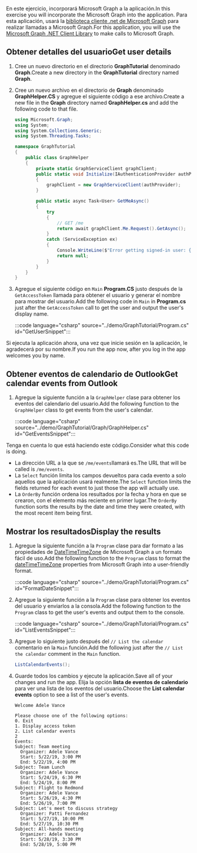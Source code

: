 <!-- markdownlint-disable MD002 MD041 -->

<span data-ttu-id="a5b38-101">En este ejercicio, incorporará Microsoft Graph a la aplicación.</span><span class="sxs-lookup"><span data-stu-id="a5b38-101">In this exercise you will incorporate the Microsoft Graph into the application.</span></span> <span data-ttu-id="a5b38-102">Para esta aplicación, usará la [biblioteca cliente .net de Microsoft Graph](https://github.com/microsoftgraph/msgraph-sdk-dotnet) para realizar llamadas a Microsoft Graph.</span><span class="sxs-lookup"><span data-stu-id="a5b38-102">For this application, you will use the [Microsoft Graph .NET Client Library](https://github.com/microsoftgraph/msgraph-sdk-dotnet) to make calls to Microsoft Graph.</span></span>

## <a name="get-user-details"></a><span data-ttu-id="a5b38-103">Obtener detalles del usuario</span><span class="sxs-lookup"><span data-stu-id="a5b38-103">Get user details</span></span>

1. <span data-ttu-id="a5b38-104">Cree un nuevo directorio en el directorio **GraphTutorial** denominado **Graph**.</span><span class="sxs-lookup"><span data-stu-id="a5b38-104">Create a new directory in the **GraphTutorial** directory named **Graph**.</span></span>
1. <span data-ttu-id="a5b38-105">Cree un nuevo archivo en el directorio de **Graph** denominado **GraphHelper.CS** y agregue el siguiente código a ese archivo.</span><span class="sxs-lookup"><span data-stu-id="a5b38-105">Create a new file in the **Graph** directory named **GraphHelper.cs** and add the following code to that file.</span></span>

    ```csharp
    using Microsoft.Graph;
    using System;
    using System.Collections.Generic;
    using System.Threading.Tasks;

    namespace GraphTutorial
    {
        public class GraphHelper
        {
            private static GraphServiceClient graphClient;
            public static void Initialize(IAuthenticationProvider authProvider)
            {
                graphClient = new GraphServiceClient(authProvider);
            }

            public static async Task<User> GetMeAsync()
            {
                try
                {
                    // GET /me
                    return await graphClient.Me.Request().GetAsync();
                }
                catch (ServiceException ex)
                {
                    Console.WriteLine($"Error getting signed-in user: {ex.Message}");
                    return null;
                }
            }
        }
    }
    ```

1. <span data-ttu-id="a5b38-106">Agregue el siguiente código en `Main` **Program.CS** justo después de la `GetAccessToken` llamada para obtener el usuario y generar el nombre para mostrar del usuario.</span><span class="sxs-lookup"><span data-stu-id="a5b38-106">Add the following code in `Main` in **Program.cs** just after the `GetAccessToken` call to get the user and output the user's display name.</span></span>

    :::code language="csharp" source="../demo/GraphTutorial/Program.cs" id="GetUserSnippet":::

<span data-ttu-id="a5b38-107">Si ejecuta la aplicación ahora, una vez que inicie sesión en la aplicación, le agradecerá por su nombre.</span><span class="sxs-lookup"><span data-stu-id="a5b38-107">If you run the app now, after you log in the app welcomes you by name.</span></span>

## <a name="get-calendar-events-from-outlook"></a><span data-ttu-id="a5b38-108">Obtener eventos de calendario de Outlook</span><span class="sxs-lookup"><span data-stu-id="a5b38-108">Get calendar events from Outlook</span></span>

1. <span data-ttu-id="a5b38-109">Agregue la siguiente función a la `GraphHelper` clase para obtener los eventos del calendario del usuario.</span><span class="sxs-lookup"><span data-stu-id="a5b38-109">Add the following function to the `GraphHelper` class to get events from the user's calendar.</span></span>

    :::code language="csharp" source="../demo/GraphTutorial/Graph/GraphHelper.cs" id="GetEventsSnippet":::

<span data-ttu-id="a5b38-110">Tenga en cuenta lo que está haciendo este código.</span><span class="sxs-lookup"><span data-stu-id="a5b38-110">Consider what this code is doing.</span></span>

- <span data-ttu-id="a5b38-111">La dirección URL a la que se `/me/events`llamará es.</span><span class="sxs-lookup"><span data-stu-id="a5b38-111">The URL that will be called is `/me/events`.</span></span>
- <span data-ttu-id="a5b38-112">La `Select` función limita los campos devueltos para cada evento a solo aquellos que la aplicación usará realmente.</span><span class="sxs-lookup"><span data-stu-id="a5b38-112">The `Select` function limits the fields returned for each event to just those the app will actually use.</span></span>
- <span data-ttu-id="a5b38-113">La `OrderBy` función ordena los resultados por la fecha y hora en que se crearon, con el elemento más reciente en primer lugar.</span><span class="sxs-lookup"><span data-stu-id="a5b38-113">The `OrderBy` function sorts the results by the date and time they were created, with the most recent item being first.</span></span>

## <a name="display-the-results"></a><span data-ttu-id="a5b38-114">Mostrar los resultados</span><span class="sxs-lookup"><span data-stu-id="a5b38-114">Display the results</span></span>

1. <span data-ttu-id="a5b38-115">Agregue la siguiente función a la `Program` clase para dar formato a las propiedades de [DateTimeTimeZone](/graph/api/resources/datetimetimezone?view=graph-rest-1.0) de Microsoft Graph a un formato fácil de uso.</span><span class="sxs-lookup"><span data-stu-id="a5b38-115">Add the following function to the `Program` class to format the [dateTimeTimeZone](/graph/api/resources/datetimetimezone?view=graph-rest-1.0) properties from Microsoft Graph into a user-friendly format.</span></span>

    :::code language="csharp" source="../demo/GraphTutorial/Program.cs" id="FormatDateSnippet":::

1. <span data-ttu-id="a5b38-116">Agregue la siguiente función a la `Program` clase para obtener los eventos del usuario y enviarlos a la consola.</span><span class="sxs-lookup"><span data-stu-id="a5b38-116">Add the following function to the `Program` class to get the user's events and output them to the console.</span></span>

    :::code language="csharp" source="../demo/GraphTutorial/Program.cs" id="ListEventsSnippet":::

1. <span data-ttu-id="a5b38-117">Agregue lo siguiente justo después del `// List the calendar` comentario en la `Main` función.</span><span class="sxs-lookup"><span data-stu-id="a5b38-117">Add the following just after the `// List the calendar` comment in the `Main` function.</span></span>

    ```csharp
    ListCalendarEvents();
    ```

1. <span data-ttu-id="a5b38-118">Guarde todos los cambios y ejecute la aplicación.</span><span class="sxs-lookup"><span data-stu-id="a5b38-118">Save all of your changes and run the app.</span></span> <span data-ttu-id="a5b38-119">Elija la opción **lista de eventos de calendario** para ver una lista de los eventos del usuario.</span><span class="sxs-lookup"><span data-stu-id="a5b38-119">Choose the **List calendar events** option to see a list of the user's events.</span></span>

    ```Shell
    Welcome Adele Vance

    Please choose one of the following options:
    0. Exit
    1. Display access token
    2. List calendar events
    2
    Events:
    Subject: Team meeting
      Organizer: Adele Vance
      Start: 5/22/19, 3:00 PM
      End: 5/22/19, 4:00 PM
    Subject: Team Lunch
      Organizer: Adele Vance
      Start: 5/24/19, 6:30 PM
      End: 5/24/19, 8:00 PM
    Subject: Flight to Redmond
      Organizer: Adele Vance
      Start: 5/26/19, 4:30 PM
      End: 5/26/19, 7:00 PM
    Subject: Let's meet to discuss strategy
      Organizer: Patti Fernandez
      Start: 5/27/19, 10:00 PM
      End: 5/27/19, 10:30 PM
    Subject: All-hands meeting
      Organizer: Adele Vance
      Start: 5/28/19, 3:30 PM
      End: 5/28/19, 5:00 PM
    ```
